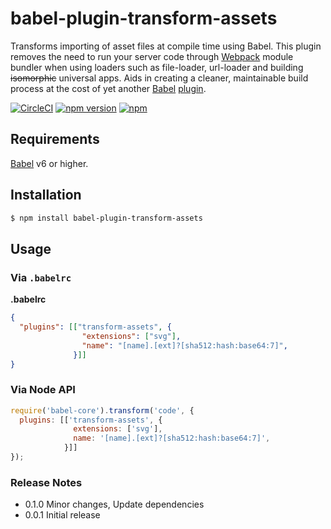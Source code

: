 # babel-plugin-transform-assets

Transforms importing of asset files at compile time using Babel. This plugin removes the need to run your server code through [Webpack](https://github.com/webpack/webpack) module bundler when using loaders such as file-loader, url-loader and building <s>isomorphic</s> universal apps. Aids in creating a cleaner, maintainable build process at the cost of yet another [Babel](https://github.com/babel/babel) [plugin](https://babeljs.io/docs/plugins/).

[![CircleCI](https://img.shields.io/circleci/project/jmurzy/babel-plugin-transform-assets.svg)](https://circleci.com/gh/jmurzy/babel-plugin-transform-assets)
[![npm version](https://img.shields.io/npm/v/babel-plugin-transform-assets.svg?style=flat-square)](https://www.npmjs.com/package/babel-plugin-transform-assets)
[![npm](https://img.shields.io/npm/l/babel-plugin-transform-assets.svg)](https://github.com/jmurzy/babel-plugin-transform-assets/blob/master/LICENSE.md)

## Requirements
[Babel](https://github.com/babel/babel) v6 or higher.

## Installation

```sh
$ npm install babel-plugin-transform-assets
```

## Usage

### Via `.babelrc`

**.babelrc**

```json
{
  "plugins": [["transform-assets", {
                "extensions": ["svg"],
                "name": "[name].[ext]?[sha512:hash:base64:7]",
              }]]
}
```

### Via Node API

```javascript
require('babel-core').transform('code', {
  plugins: [['transform-assets', {
              extensions: ['svg'],
              name: '[name].[ext]?[sha512:hash:base64:7]',
            }]]
});
```

### Release Notes

* 0.1.0 Minor changes, Update dependencies
* 0.0.1 Initial release
